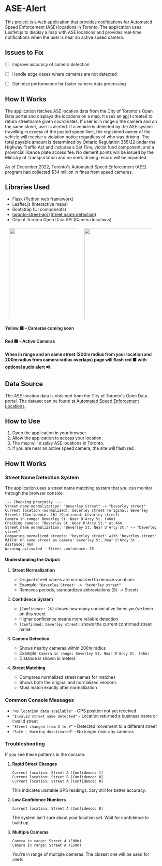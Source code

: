 # ASE-Alert

This project is a web application that provides notifications for Automated Speed Enforcement (ASE) locations in Toronto. The application uses Leaflet.js to display a map with ASE locations and provides real-time notifications when the user is near an active speed camera.

## Issues to Fix
- [ ] Improve accuracy of camera detection 
- [ ] Handle edge cases where cameras are not detected
- [ ] Optimize performance for faster camera data processing


## How It Works

The application fetches ASE location data from the City of Toronto's Open Data portal and displays the locations on a map. It uses an [api](https://github.com/sankeer28/toronto-street-api) I created to return streetname given coordinates. If user is in range o the camera and on the same street, user is alerted. If a vehicle is detected by the ASE system travelling in excess of the posted speed limit, the registered owner of the vehicle will receive a violation notice regardless of who was driving. The total payable amount is determined by Ontario Regulation 355/22 under the Highway Traffic Act and includes a Set Fine, victim fund component, and a provincial licence plate access fee. No demerit points will be issued by the Ministry of Transportation and no one’s driving record will be impacted.

As of December 2022, Toronto's Automated Speed Enforcement (ASE) program had collected $34 million in fines from speed cameras.

## Libraries Used

- Flask (Python web framework)
- Leaflet.js (Interactive maps)
- Bootstrap (UI components)
- [toronto-street-api (Street name detection)](https://github.com/sankeer28/toronto-street-api)
- City of Toronto Open Data API (Camera locations)

<div style="display: flex; justify-content: center; gap: 20px; margin: 20px 0;">
  <img src="https://github.com/user-attachments/assets/0acf7aa8-c406-498d-9336-3f574a3ad80c" width="300" style="max-width: 45%;">
  <img src="https://github.com/user-attachments/assets/40998321-1d45-491b-a8e7-b6b71db7fa16" width="300" style="max-width: 45%;">
</div>


#### Yellow 🟨 - Cameras coming soon
#### Red 🟥 - Active Cameras
#### When in range and on same street (200m radius from your location and 200m radius from camera radius overlaps) page will flash red 🟥 with optional audio alert 🔊.
## Data Source

The ASE location data is obtained from the City of Toronto's Open Data portal. The dataset can be found at [Automated Speed Enforcement Locations](https://open.toronto.ca/dataset/automated-speed-enforcement-locations/).

## How to Use

1. Open the application in your browser.
2. Allow the application to access your location.
3. The map will display ASE locations in Toronto.
4. If you are near an active speed camera, the site will flash red.

## How It Works

### Street Name Detection System

The application uses a street name matching system that you can monitor through the browser console:

```
--- Checking proximity ---
Street name normalization: "Beverley Street" -> "beverley street"
Current location (normalized): beverley street (original: Beverley Street) [Confidence: 26] [Confirmed: beverley street]
Camera in range: Beverley St. Near D'Arcy St. (46m)
Checking camera: "Beverley St. Near D'Arcy St." at 46m
Street name normalization: "Beverley St. Near D'Arcy St." -> "beverley street"
Comparing normalized streets: "beverley street" with "beverley street"
MATCH! On same street as camera: Beverley St. Near D'Arcy St., distance: 46m
Warning activated - Street confidence: 26
```

#### Understanding the Output:

1. **Street Normalization**
   - Original street names are normalized to remove variations
   - Example: `"Beverley Street" -> "beverley street"`
   - Removes periods, standardizes abbreviations (St. -> Street)

2. **Confidence System**
   - `[Confidence: 26]` shows how many consecutive times you've been on this street
   - Higher confidence means more reliable detection
   - `[Confirmed: beverley street]` shows the current confirmed street name

3. **Camera Detection**
   - Shows nearby cameras within 200m radius
   - Example: `Camera in range: Beverley St. Near D'Arcy St. (46m)`
   - Distance is shown in meters

4. **Street Matching**
   - Compares normalized street names for matches
   - Shows both the original and normalized versions
   - Must match exactly after normalization

### Common Console Messages

- `"No location data available"` - GPS position not yet received
- `"Invalid street name detected"` - Location returned a business name or invalid street
- `"Street changed from X to Y"` - Detected movement to a different street
- `"Safe - Warning deactivated"` - No longer near any cameras

### Troubleshooting

If you see these patterns in the console:

1. **Rapid Street Changes**
   ```
   Current location: Street A [Confidence: 1]
   Current location: Street B [Confidence: 0]
   Current location: Street A [Confidence: 0]
   ```
   This indicates unstable GPS readings. Stay still for better accuracy.

2. **Low Confidence Numbers**
   ```
   Current location: Street A [Confidence: 0]
   ```
   The system isn't sure about your location yet. Wait for confidence to build up.

3. **Multiple Cameras**
   ```
   Camera in range: Street A (100m)
   Camera in range: Street A (150m)
   ```
   You're in range of multiple cameras. The closest one will be used for alerts.

